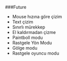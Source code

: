 ###Future
- Mouse hızına göre çizim
- Text çizim
- Sınırlı mürekkep
- El kaldırmadan çizme
- Paintboll modu
- Rastgele Yön Modu
- Gölge modu
- Rastgele oyuncu modu
